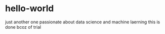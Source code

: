 # hello-world
just another one
passionate about data science and machine laerning
this is done bcoz of trial 


